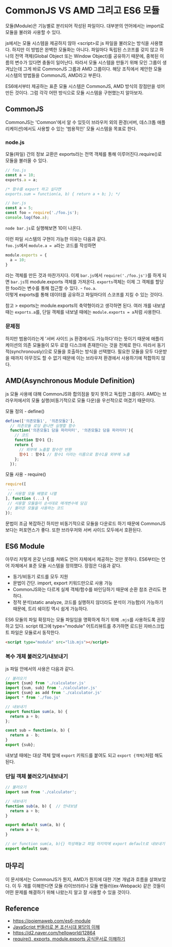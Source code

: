 # CommonJS VS AMD 그리고 ES6 모듈
모듈(Module)은 기능별로 분리되어 작성된 파일이다. 대부분의 언어에서는 import로 모듈을 불러와 사용할 수 있다.

js에서는 모듈 시스템을 제공하지 않아 \<script>로 js 파일을 불러오는 방식을 사용했다. 하지만 이 방법은 완벽한 모듈화는 아니다. 파일마다 독립된 스코프를 갖지 않고 하나의 전역 객체(Global Object 또는 Window Object)를 공유하기 때문에, 중복된 이름의 변수가 있다면 충돌이 일어난다.
따라서 모듈 시스템을 만들기 위해 모인 그룹이 생겨났는데 그게 바로 CommonJS 그룹과 AMD 그룹이다. 해당 조직에서 제안한 모듈 시스템의 방법들을 CommonJS, AMD라고 부른다.

ES6에서부터 제공하는 표준 모듈 시스템은 CommonJS, AMD 방식의 장점만을 섞어 만든 것이다. 그럼 각각 어떤 방식으로 모듈 시스템을 구현했는지 알아보자.

## CommonJS
CommonJS는 'Common'에서 알 수 있듯이 브라우저 외의 환경(서버, 데스크톱 애플리케이션)에서도 사용할 수 있는 '범용적인' 모듈 시스템을 목표로 한다.

### node.js
모듈(파일) 간의 정보 교환은 exports라는 전역 객체를 통해 이루어진다.require()로 모듈을 불러올 수 있다.
```js
// foo.js
const a = 10;
exports.a = a;

/* 함수를 export 하고 싶다면
exports.sum = function(a, b) { return a + b; }; */
```

```js
// bar.js
const a = 5;
const foo = require('./foo.js');
console.log(foo.a);
```

`node bar.js`로 실행해보면 10이 나온다.

이런 파일 시스템의 구현이 가능한 이유는 다음과 같다.  
`foo.js`에서 `module.a = a`라는 코드를 작성하면
```js
module.exports = {
  a = 10;
}
```
라는 객체를 만든 것과 마찬가지다. 이제 `bar.js`에서 `require('./foo.js')`를 하게 되면 `bar.js`의 module.exports 객체를 가져온다. `exports`객체는 이제 그 객체를 할당한 foo라는 변수를 통해 접근할 수 있다. - `foo.a`.  
이렇게 exports를 통해 데이터를 공유하고 파일마다의 스코프를 지킬 수 있는 것이다.

참고 > exports는 module.exports의 축약형이라고 생각하면 된다. 여러 개를 내보낼 때는 `exports.a`를, 단일 객체를 내보낼 때에는 `module.exports = a`처럼 사용한다.

### 문제점
하지만 범용이라는게 '서버 사이드 js 환경에서도 가능하다'라는 뜻이기 때문에 애플리케이션의 의존 모듈들이 모두 로컬 디스크에 존재한다는 것을 전제로 한다. 따라서 동기적(synchronously)으로 모듈을 호출하는 방식을 선택했다. 필요한 모듈을 모두 다운받을 때까지 아무것도 할 수 없기 때문에 이는 브라우저 환경에서 사용하기에 적합하지 않다.

## AMD(Asynchronous Module Definition)
js 모듈 사용에 대해 CommonJS와 합의점을 찾지 못하고 독립한 그룹이다. AMD는 브라우저에서의 모듈 실행(비동기적으로 모듈 다운)을 우선적으로 여겼기 때문이다.

모듈 정의 - define()
```js
define(['의존모듈1', '의존모듈2'],
  // 의존모듈 로딩 끝나면 실행할 함수
  function('의존모듈1 담을 파라미터', '의존모듈2 담을 파라미터'){
    // 코드
    function 함수1 {};
    return {
      // 외부에 노출할 함수만 반환
      함수1 : 함수1 // 함수1 이라는 이름으로 함수1을 외부에 노출
    };
  });
```

모듈 사용 - require()
```js
require([
 ...
 // 사용할 모듈 배열로 나열
], function (...) {
 // 사용할 모듈들이 순서대로 매개변수에 담김
 // 불러온 모듈을 사용하는 코드
});
```
문법이 조금 복잡하긴 하지만 비동기적으로 모듈을 다운로드 하기 때문에 CommonJS보다는 퍼포먼스가 좋다. 또한 브라우저와 서버 사이드 모두에서 호환된다.

## ES6 Module
아무리 저렇게 온갖 난리를 쳐봐도 언어 자체에서 제공하는 것만 못하다. ES6부터는 언어 자체에서 표준 모듈 시스템을 정의했다. 장점은 다음과 같다.
- 동기/비동기 로드를 모두 지원
- 문법이 간단. import, export 키워드만으로 사용 가능
- CommonJS와는 다르게 실제 객체/함수를 바인딩하기 때문에 순환 참조 관리도 편하다.
- 정적 분석(static analyze, 코드를 실행하지 않더라도 분석이 가능함)이 가능하기 때문에, 트리 쉐이킹 역시 쉽게 가능하다.

ES6 모듈의 파일 확장자는 모듈 파일임을 명확하게 하기 위해 `.mjs`를 사용하도록 권장하고 있다.
script 태그에 type="module" 어트리뷰트를 추가하면 로드된 자바스크립트 파일은 모듈로서 동작한다.
```html
<script type="module" src="lib.mjs"></script>
```

### **복수 개체** 불러오기/내보내기
js 파일 안에서의 사용은 다음과 같다.
```js
// 불러오기
import {sum} from './calculator.js'
import {sum, sub} from './calculator.js'
import {sum} as add from './calculator.js'
import * from './foo.js'
```

```js
// 내보내기
export function sum(a, b) {
  return a + b;
};

const sub = function(a, b) {
  return a - b;
}
export {sub};
```
내보낼 때에는 대상 객체 앞에 `export` 키워드를 붙여도 되고 `export {객체}`처럼 해도 된다.

### **단일 객체** 불러오기/내보내기
```js
// 불러오기
import sum from './calculator';
```

```js
// 내보내기
function sub(a, b) {  // 안내보냄
  return a + b;
}

export default sum(a, b) {
  return a + b;
}

// or function sum(a, b){} 작성해놓고 파일 마지막에 export default로 내보내기
export default sum;
```

## 마무리
이 문서에서는 CommonJS가 뭔지, AMD가 뭔지에 대한 기본 개념과 흐름을 살펴보았다. 이 두 개를 이해한다면 모듈 라이브러리나 모듈 번들러(ex-Webpack) 같은 것들이 어떤 문제를 해결하기 위해 나왔는지 알고 잘 사용할 수 있을 것이다.

## Reference
- https://poiemaweb.com/es6-module
- [JavaScript 번들러로 본 조선시대 붕당의 이해](https://yozm.wishket.com/magazine/detail/1261/)
- https://d2.naver.com/helloworld/12864
- [require(), exports, module.exports 공식문서로 이해하기](https://medium.com/@chullino/require-exports-module-exports-%EA%B3%B5%EC%8B%9D%EB%AC%B8%EC%84%9C%EB%A1%9C-%EC%9D%B4%ED%95%B4%ED%95%98%EA%B8%B0-1d024ec5aca3)